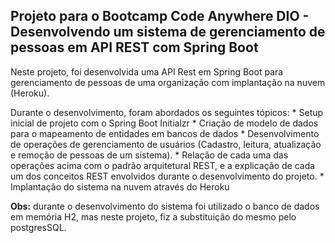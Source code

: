## Projeto para o Bootcamp Code Anywhere DIO - Desenvolvendo um sistema de gerenciamento de pessoas em API REST com Spring Boot

 Neste projeto, foi desenvolvida uma API Rest em Spring Boot para gerenciamento de pessoas de uma organização com implantação na nuvem (Heroku).

 Durante o desenvolvimento, foram abordados os seguintes tópicos:
    * Setup inicial de projeto com o Spring Boot Initialzr 
    * Criação de modelo de dados para o mapeamento de entidades em bancos de dados 
    * Desenvolvimento de operações de gerenciamento de usuários (Cadastro, leitura, atualização e remoção de pessoas de um sistema). 
    * Relação de cada uma das operações acima com o padrão arquitetural REST, e a explicação de cada um dos conceitos REST envolvidos durante o desenvolvimento do projeto. 
    * Implantação do sistema na nuvem através do Heroku 

**Obs:** durante o desenvolvimento do sistema foi utilizado o banco de dados em memória H2, mas neste projeto, fiz a substituição do mesmo pelo postgresSQL.
